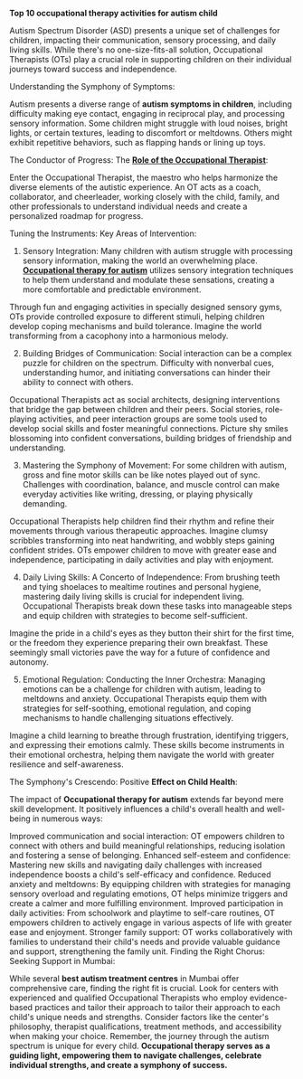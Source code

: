 **Top 10 occupational therapy activities for autism child**

Autism Spectrum Disorder (ASD) presents a unique set of challenges for children, impacting their communication, sensory processing, and daily living skills. While there's no one-size-fits-all solution, Occupational Therapists (OTs) play a crucial role in supporting children on their individual journeys toward success and independence.

Understanding the Symphony of Symptoms:

Autism presents a diverse range of **autism symptoms in children**, including difficulty making eye contact, engaging in reciprocal play, and processing sensory information. Some children might struggle with loud noises, bright lights, or certain textures, leading to discomfort or meltdowns. Others might exhibit repetitive behaviors, such as flapping hands or lining up toys.

The Conductor of Progress: The **[Role of the Occupational Therapist](https://www.butterflylearnings.com/top-10-occupational-therapy-activities-for-autistic-children)**:

Enter the Occupational Therapist, the maestro who helps harmonize the diverse elements of the autistic experience. An OT acts as a coach, collaborator, and cheerleader, working closely with the child, family, and other professionals to understand individual needs and create a personalized roadmap for progress.

Tuning the Instruments: Key Areas of Intervention:

1. Sensory Integration: Many children with autism struggle with processing sensory information, making the world an overwhelming place. **[Occupational therapy for autism](https://www.butterflylearnings.com/)** utilizes sensory integration techniques to help them understand and modulate these sensations, creating a more comfortable and predictable environment.

Through fun and engaging activities in specially designed sensory gyms, OTs provide controlled exposure to different stimuli, helping children develop coping mechanisms and build tolerance. Imagine the world transforming from a cacophony into a harmonious melody.

2. Building Bridges of Communication: Social interaction can be a complex puzzle for children on the spectrum. Difficulty with nonverbal cues, understanding humor, and initiating conversations can hinder their ability to connect with others.

Occupational Therapists act as social architects, designing interventions that bridge the gap between children and their peers. Social stories, role-playing activities, and peer interaction groups are some tools used to develop social skills and foster meaningful connections. Picture shy smiles blossoming into confident conversations, building bridges of friendship and understanding.

3. Mastering the Symphony of Movement: For some children with autism, gross and fine motor skills can be like notes played out of sync. Challenges with coordination, balance, and muscle control can make everyday activities like writing, dressing, or playing physically demanding.

Occupational Therapists help children find their rhythm and refine their movements through various therapeutic approaches. Imagine clumsy scribbles transforming into neat handwriting, and wobbly steps gaining confident strides. OTs empower children to move with greater ease and independence, participating in daily activities and play with enjoyment.

4. Daily Living Skills: A Concerto of Independence: From brushing teeth and tying shoelaces to mealtime routines and personal hygiene, mastering daily living skills is crucial for independent living. Occupational Therapists break down these tasks into manageable steps and equip children with strategies to become self-sufficient.

Imagine the pride in a child's eyes as they button their shirt for the first time, or the freedom they experience preparing their own breakfast. These seemingly small victories pave the way for a future of confidence and autonomy.

5. Emotional Regulation: Conducting the Inner Orchestra: Managing emotions can be a challenge for children with autism, leading to meltdowns and anxiety. Occupational Therapists equip them with strategies for self-soothing, emotional regulation, and coping mechanisms to handle challenging situations effectively.

Imagine a child learning to breathe through frustration, identifying triggers, and expressing their emotions calmly. These skills become instruments in their emotional orchestra, helping them navigate the world with greater resilience and self-awareness.

The Symphony's Crescendo: Positive **Effect on Child Health**:

The impact of **Occupational therapy for autism** extends far beyond mere skill development. It positively influences a child's overall health and well-being in numerous ways:

Improved communication and social interaction: OT empowers children to connect with others and build meaningful relationships, reducing isolation and fostering a sense of belonging.
Enhanced self-esteem and confidence: Mastering new skills and navigating daily challenges with increased independence boosts a child's self-efficacy and confidence.
Reduced anxiety and meltdowns: By equipping children with strategies for managing sensory overload and regulating emotions, OT helps minimize triggers and create a calmer and more fulfilling environment.
Improved participation in daily activities: From schoolwork and playtime to self-care routines, OT empowers children to actively engage in various aspects of life with greater ease and enjoyment.
Stronger family support: OT works collaboratively with families to understand their child's needs and provide valuable guidance and support, strengthening the family unit.
Finding the Right Chorus: Seeking Support in Mumbai:

While several **best autism treatment centres** in Mumbai offer comprehensive care, finding the right fit is crucial. Look for centers with experienced and qualified Occupational Therapists who employ evidence-based practices and tailor their approach to tailor their approach to each child's unique needs and strengths. Consider factors like the center's philosophy, therapist qualifications, treatment methods, and accessibility when making your choice. Remember, the journey through the autism spectrum is unique for every child. **Occupational therapy serves as a guiding light, empowering them to navigate challenges, celebrate individual strengths, and create a symphony of success.**
